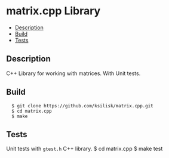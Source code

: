 # matrix.cpp Library
* [Description](#description)
* [Build](#build)
* [Tests](#tests)
## Description
C++ Library for working with matrices. With Unit tests.
## Build
      $ git clone https://github.com/ksilisk/matrix.cpp.git
      $ cd matrix.cpp
      $ make
## Tests
Unit tests with `gtest.h` C++ library.
      $ cd matrix.cpp
      $ make test

